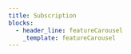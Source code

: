 ```yaml
---
title: Subscription
blocks:
  - header_line: featureCarousel
    _template: featureCarousel
---
```



